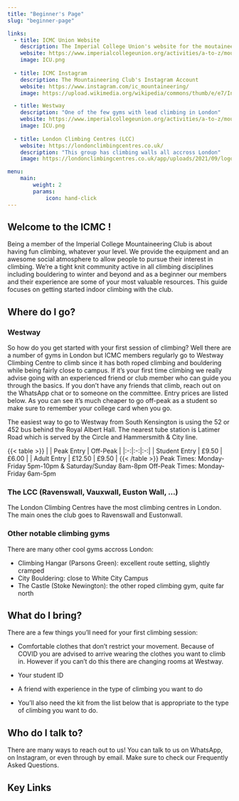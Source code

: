```yaml
---
title: "Beginner's Page"
slug: "beginner-page"

links:
  - title: ICMC Union Website
    description: The Imperial College Union's website for the moutaineering club
    website: https://www.imperialcollegeunion.org/activities/a-to-z/mountaineering
    image: ICU.png
    
  - title: ICMC Instagram
    description: The Mountaineering Club's Instagram Account
    website: https://www.instagram.com/ic_mountaineering/
    image: https://upload.wikimedia.org/wikipedia/commons/thumb/e/e7/Instagram_logo_2016.svg/2048px-Instagram_logo_2016.svg.png

  - title: Westway
    description: "One of the few gyms with lead climbing in London"
    website: https://www.imperialcollegeunion.org/activities/a-to-z/mountaineering
    image: ICU.png
    
  - title: London Climbing Centres (LCC)
    website: https://londonclimbingcentres.co.uk/
    description: "This group has climbing walls all accross London"
    image: https://londonclimbingcentres.co.uk/app/uploads/2021/09/logo-landscape.svg

menu:
    main:
        weight: 2
        params: 
            icon: hand-click
---
```


## Welcome to the ICMC !

Being a member of the Imperial College Mountaineering Club is about having fun climbing, whatever your level. We provide the equipment and an awesome social atmosphere to allow people to pursue their interest in climbing. We’re a tight knit community active in all climbing disciplines including bouldering to winter and beyond and as a beginner our members and their experience are some of your most valuable resources. This guide focuses on getting started indoor climbing with the club.

## Where do I go?

### Westway

So how do you get started with your first session of climbing? Well there are a number of gyms in London but ICMC members regularly go to Westway Climbing Centre to climb since it has both roped climbing and bouldering while being fairly close to campus. If it’s your first time climbing we really advise going with an experienced friend or club member who can guide you through the basics. If you don’t have any friends that climb, reach out on the WhatsApp chat or to someone on the committee. Entry prices are listed below. As you can see it’s much cheaper to go off-peak as a student so make sure to remember your college card when you go.

The easiest way to go to Westway from South Kensington is using the 52 or 452 bus behind the Royal Albert Hall.
The nearest tube station is Latimer Road which is served by the Circle and Hammersmith & City line.

{{< table >}}
| | Peak Entry | Off-Peak |
|:-:|:-:|:-:|
| Student Entry | £9.50 | £6.00 |
| Adult Entry | £12.50 | £9.50 |
{{< /table >}}
Peak Times: Monday-Friday 5pm-10pm & Saturday/Sunday 8am-8pm
Off-Peak Times: Monday-Friday 6am-5pm

### The LCC (Ravenswall, Vauxwall, Euston Wall, ...)

The London Climbing Centres have the most climbing centres in London. The main ones the club goes to Ravenswall and Eustonwall.

### Other notable climbing gyms

There are many other cool gyms accross London:
- Climbing Hangar (Parsons Green): excellent route setting, slightly cramped
- City Bouldering: close to White City Campus
- The Castle (Stoke Newington): the other roped climbing gym, quite far north

## What do I bring?

There are a few things you’ll need for your first climbing session:

- Comfortable clothes that don’t restrict your movement. Because of COVID you are advised to arrive wearing the clothes you want to climb in. However if you can’t do this there are changing rooms at Westway.

- Your student ID

- A friend with experience in the type of climbing you want to do

- You’ll also need the kit from the list below that is appropriate to the type of climbing you want to do.

## Who do I talk to?

There are many ways to reach out to us! You can talk to us on WhatsApp, on Instagram, or even through by email.
Make sure to check our Frequently Asked Questions.

## Key Links